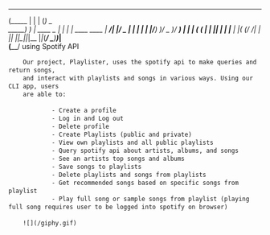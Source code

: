 
 ______  _             _ _                      
(_____ \| |           | (_)     _               
 _____) ) | ____ _   _| |_  ___| |_  ____  ____ 
|  ____/| |/ _  | | | | | |/___)  _)/ _  )/ ___)
| |     | ( ( | | |_| | | |___ | |_( (/ /| |    
|_|     |_|\_||_|\__  |_|_(___/ \___)____)_|    
                (____/                          using Spotify API


        Our project, Playlister, uses the spotify api to make queries and return songs, 
        and interact with playlists and songs in various ways. Using our CLI app, users 
        are able to:
                
                - Create a profile
                - Log in and Log out
                - Delete profile
                - Create Playlists (public and private)
                - View own playlists and all public playlists
                - Query spotify api about artists, albums, and songs
                - See an artists top songs and albums
                - Save songs to playlists
                - Delete playlists and songs from playlists
                - Get recommended songs based on specific songs from playlist
                - Play full song or sample songs from playlist (playing full song requires user to be logged into spotify on browser)

        ![](/giphy.gif)
